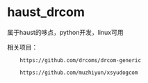# haust_drcom
属于haust的哆点，python开发，linux可用

相关项目：
        
        https://github.com/drcoms/drcom-generic
        
        https://github.com/muzhiyun/xsyudogcom

